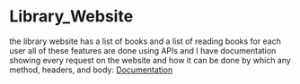 # Library_Website
 the library website has a list of books and a list of reading books for each user all of these features are done using APIs and I have documentation showing every request on the website and how it can be done by which any method, headers, and body:
[Documentation](https://documenter.getpostman.com/view/25584151/2s93zE2zYG)
